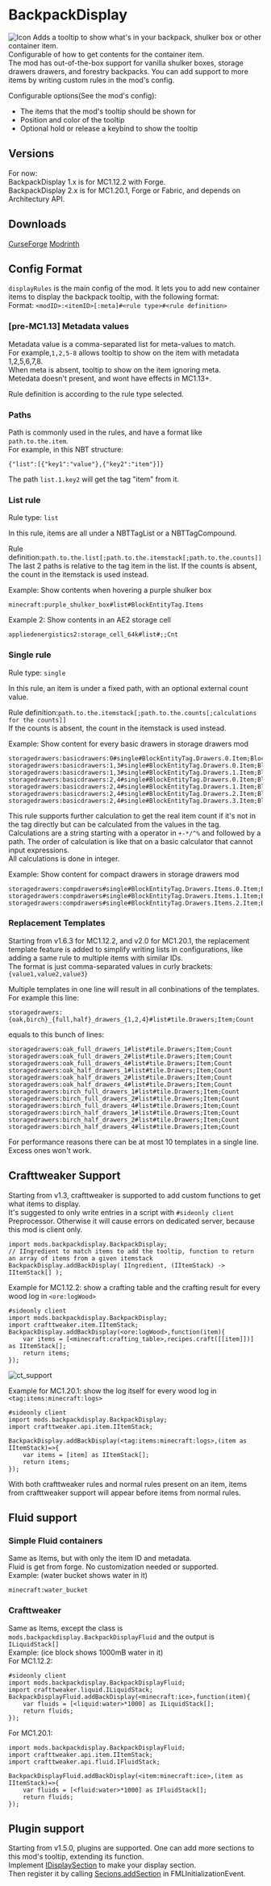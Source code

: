 # BackpackDisplay
![Icon](icon.png)
Adds a tooltip to show what's in your backpack, shulker box or other container item.  
Configurable of how to get contents for the container item.  
The mod has out-of-the-box support for vanilla shulker boxes, storage drawers drawers, and forestry backpacks. You can add support to more items by writing custom rules in the mod's config.  

Configurable options(See the mod's config): 
- The items that the mod's tooltip should be shown for  
- Position and color of the tooltip  
- Optional hold or release a keybind to show the tooltip  

## Versions
For now:  
BackpackDisplay 1.x is for MC1.12.2 with Forge.  
BackpackDisplay 2.x is for MC1.20.1, Forge or Fabric, and depends on Architectury API.  

## Downloads
[CurseForge](https://www.curseforge.com/minecraft/mc-mods/backpack-display) [Modrinth](https://modrinth.com/mod/backpack-display)  

## Config Format
`displayRules` is the main config of the mod. It lets you to add new container  items to display the backpack tooltip, with the following format:  
Format: `<modID>:<itemID>[:meta]#<rule type>#<rule definition>`  

### [pre-MC1.13] Metadata values
Metadata value is a comma-separated list for meta-values to match.  
For example,`1,2,5-8` allows tooltip to show on the item with metadata 1,2,5,6,7,8.  
When meta is absent, tooltip to show on the item ignoring meta.  
Metedata doesn't present, and wont have effects in MC1.13+.

Rule definition is according to the rule type selected.  

### Paths
Path is commonly used in the rules, and have a format like `path.to.the.item`.  
For example, in this NBT structure: 
```
{"list":[{"key1":"value"},{"key2":"item"}]}
```
The path `list.1.key2` will get the tag "item" from it.

### List rule
Rule type: `list`  

In this rule, items are all under a NBTTagList or a NBTTagCompound.  

Rule definition:`path.to.the.list[;path.to.the.itemstack[;path.to.the.counts]]`  
The last 2 paths is relative to the tag item in the list. 
If the counts is absent, the count in the itemstack is used instead.

Example: Show contents when hovering a purple shulker box  
```
minecraft:purple_shulker_box#list#BlockEntityTag.Items
```

Example 2: Show contents in an AE2 storage cell  
```
appliedenergistics2:storage_cell_64k#list#;;Cnt
```

### Single rule
Rule type: `single`  

In this rule, an item is under a fixed path, with an optional external count value.  

Rule definition:`path.to.the.itemstack[;path.to.the.counts[;calculations for the counts]]`  
If the counts is absent, the count in the itemstack is used instead.  

Example: Show content for every basic drawers in storage drawers mod
```
storagedrawers:basicdrawers:0#single#BlockEntityTag.Drawers.0.Item;BlockEntityTag.Drawers.0.Count
storagedrawers:basicdrawers:1,3#single#BlockEntityTag.Drawers.0.Item;BlockEntityTag.Drawers.0.Count
storagedrawers:basicdrawers:1,3#single#BlockEntityTag.Drawers.1.Item;BlockEntityTag.Drawers.1.Count
storagedrawers:basicdrawers:2,4#single#BlockEntityTag.Drawers.0.Item;BlockEntityTag.Drawers.0.Count
storagedrawers:basicdrawers:2,4#single#BlockEntityTag.Drawers.1.Item;BlockEntityTag.Drawers.1.Count
storagedrawers:basicdrawers:2,4#single#BlockEntityTag.Drawers.2.Item;BlockEntityTag.Drawers.2.Count
storagedrawers:basicdrawers:2,4#single#BlockEntityTag.Drawers.3.Item;BlockEntityTag.Drawers.3.Count
```

This rule supports further calculation to get the real item count if it's not in the tag directly but can be calculated from the values in the tag.  
Calculations are a string starting with a operator in `+-*/^%` and followed by a path. The order of calculation is like that on a basic calculator that cannot input expressions.  
All calculations is done in integer.

Example: Show content for compact drawers in storage drawers mod  
```
storagedrawers:compdrawers#single#BlockEntityTag.Drawers.Items.0.Item;BlockEntityTag.Drawers.Count;/BlockEntityTag.Drawers.Items.0.Conv
storagedrawers:compdrawers#single#BlockEntityTag.Drawers.Items.1.Item;BlockEntityTag.Drawers.Count;/BlockEntityTag.Drawers.Items.1.Conv
storagedrawers:compdrawers#single#BlockEntityTag.Drawers.Items.2.Item;BlockEntityTag.Drawers.Count;/BlockEntityTag.Drawers.Items.2.Conv
```

### Replacement Templates
Starting from v1.6.3 for MC1.12.2, and v2.0 for MC1.20.1, the replacement template feature is added to simplify writing lists in configurations, like adding a same rule to multiple items with similar IDs.  
The format is just comma-separated values in curly brackets: `{value1,value2,value3}`  

Multiple templates in one line will result in all conbinations of the templates. For example this line:
```
storagedrawers:{oak,birch}_{full,half}_drawers_{1,2,4}#list#tile.Drawers;Item;Count
```
equals to this bunch of lines:  
```
storagedrawers:oak_full_drawers_1#list#tile.Drawers;Item;Count
storagedrawers:oak_full_drawers_2#list#tile.Drawers;Item;Count
storagedrawers:oak_full_drawers_4#list#tile.Drawers;Item;Count
storagedrawers:oak_half_drawers_1#list#tile.Drawers;Item;Count
storagedrawers:oak_half_drawers_2#list#tile.Drawers;Item;Count
storagedrawers:oak_half_drawers_4#list#tile.Drawers;Item;Count
storagedrawers:birch_full_drawers_1#list#tile.Drawers;Item;Count
storagedrawers:birch_full_drawers_2#list#tile.Drawers;Item;Count
storagedrawers:birch_full_drawers_4#list#tile.Drawers;Item;Count
storagedrawers:birch_half_drawers_1#list#tile.Drawers;Item;Count
storagedrawers:birch_half_drawers_2#list#tile.Drawers;Item;Count
storagedrawers:birch_half_drawers_4#list#tile.Drawers;Item;Count
```
For performance reasons there can be at most 10 templates in a single line. Excess ones won't work.  


## Crafttweaker Support
Starting from v1.3, crafttweaker is supported to add custom functions to get what items to display.  
It's suggested to only write entries in a script with `#sideonly client` Preprocessor. Otherwise it will cause errors on dedicated server, because this mod is client only.  

```
import mods.backpackdisplay.BackpackDisplay;
// IIngredient to match items to add the tooltip, function to return an array of items from a given itemstack
BackpackDisplay.addBackDisplay( IIngredient, (IItemStack) -> IItemStack[] );
```
Example for MC1.12.2: show a crafting table and the crafting result for every wood log in `<ore:logWood>`  
```
#sideonly client
import mods.backpackdisplay.BackpackDisplay;
import crafttweaker.item.IItemStack;
BackpackDisplay.addBackDisplay(<ore:logWood>,function(item){
    var items = [<minecraft:crafting_table>,recipes.craft([[item]])] as IItemStack[];
    return items;
});
```
![ct_support](ct_support.png)  

Example for MC1.20.1: show the log itself for every wood log in `<tag:items:minecraft:logs>`  
```
#sideonly client
import mods.backpackdisplay.BackpackDisplay;
import crafttweaker.api.item.IItemStack;

BackpackDisplay.addBackDisplay(<tag:items:minecraft:logs>,(item as IItemStack)=>{
    var items = [item] as IItemStack[];
    return items;
});
```

With both crafttweaker rules and normal rules present on an item, items from crafttweaker support will appear before items from normal rules.  

## Fluid support
### Simple Fluid containers
Same as Items, but with only the item ID and metadata.  
Fluid is get from forge. No customization needed or supported.  
Example: (water bucket shows water in it)  
```
minecraft:water_bucket
```
### Crafttweaker
Same as Items, except the class is `mods.backpackdisplay.BackpackDisplayFluid` and the output is `ILiquidStack[]`  
Example: (ice block shows 1000mB water in it)  
For MC1.12.2:  
```
#sideonly client
import mods.backpackdisplay.BackpackDisplayFluid;
import crafttweaker.liquid.ILiquidStack;
BackpackDisplayFluid.addBackDisplay(<minecraft:ice>,function(item){
    var fluids = [<liquid:water>*1000] as ILiquidStack[];
    return fluids;
});
```
For MC1.20.1:  
```
import mods.backpackdisplay.BackpackDisplayFluid;
import crafttweaker.api.item.IItemStack;
import crafttweaker.api.fluid.IFluidStack;

BackpackDisplayFluid.addBackDisplay(<item:minecraft:ice>,(item as IItemStack)=>{
    var fluids = [<fluid:water>*1000] as IFluidStack[];
    return fluids;
});
```

## Plugin support  
Starting from v1.5.0, plugins are supported. One can add more sections to this mod's tooltip, extending its function.  
Implement [IDisplaySection](src/main/java/io/bluebeaker/backpackdisplay/api/IDisplaySection.java) to make your display section.  
Then register it by calling [Secions.addSection](src/main/java/io/bluebeaker/backpackdisplay/api/Sections.java) in FMLInitializationEvent.  